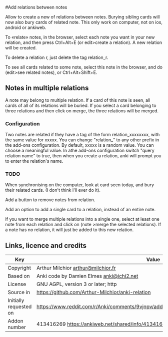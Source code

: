 #Add relations between notes

Allow to create a new of relations between notes. Burying sibling cards will now also bury cards of related note. This only work on computer, not on ios, android or ankiweb.

To «relate» notes, in the browser, select each note you want in your new relation, and then press Ctrl+Alt+E (or edit>create a relation). A new relation will be created.

To delete a relation r, just delete the tag relation_r.

To see all cards related to some note, select this note in the browser, and do (edit>see related notes), or Ctrl+Alt+Shift+E.

## Notes in multiple relations
A note may belong to multiple relation. If a card of this note is seen, all cards of all of its relations will be buried. If you select a card belonging to three relations and then click on merge, the three relations will be merged.




### Configuration
Two notes are related if they have a tag of the form relation_xxxxxxxx, with the same value for xxxxx. You can change "relation_" to any other prefix in the add-ons configuration. By default, xxxxx is a random value. You can choose a meaningful value. In athe add-ons configuration switch "query relation name" to true, then when you create a relation, anki will prompt you to enter the relation's name.

### TODO

When synchronising on the computer, look at card seen today, and bury their related cards. (I don't think I'll ever do it).

Add a button to remove notes from relation.

Add an option to add a single card to a relation, instead of an entire note.

If you want to merge multiple relations into a single one, select at least one note from each relation and click on (note >merge the selected relations). If a note has no relation, it will just be added to this new relation.

## Links, licence and credits

Key|Value
---|---
Copyright|Arthur Milchior <arthur@milchior.fr>
Based on|Anki code by Damien Elmes <anki@ichi2.net>
License|GNU AGPL, version 3 or later; http|//www.gnu.org/licenses/agpl.html
Source in| https://github.com/Arthur-Milchior/anki-relation
Initially requested on| https://www.reddit.com/r/Anki/comments/9vjnpv/addon_idea_manually_marking_notes_as_related/
Addon number| 413416269  https://ankiweb.net/shared/info/413416269
